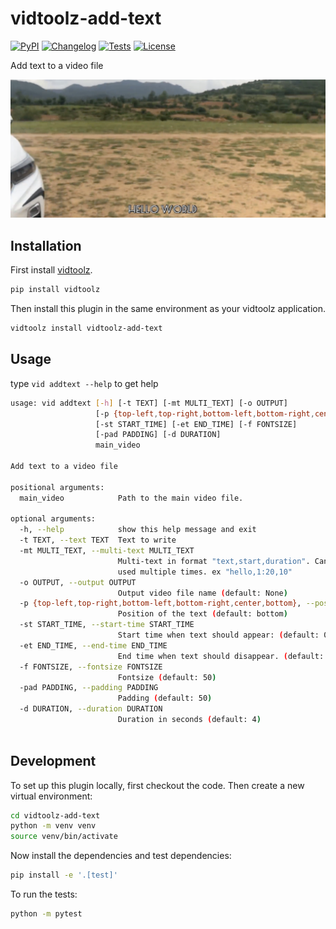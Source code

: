 # vidtoolz-add-text

[![PyPI](https://img.shields.io/pypi/v/vidtoolz-add-text.svg)](https://pypi.org/project/vidtoolz-add-text/)
[![Changelog](https://img.shields.io/github/v/release/sukhbinder/vidtoolz-add-text?include_prereleases&label=changelog)](https://github.com/sukhbinder/vidtoolz-add-text/releases)
[![Tests](https://github.com/sukhbinder/vidtoolz-add-text/workflows/Test/badge.svg)](https://github.com/sukhbinder/vidtoolz-add-text/actions?query=workflow%3ATest)
[![License](https://img.shields.io/badge/license-Apache%202.0-blue.svg)](https://github.com/sukhbinder/vidtoolz-add-text/blob/main/LICENSE)

Add text to a video file

![Demo](https://raw.githubusercontent.com/sukhbinder/vidtoolz-add-text/refs/heads/main/demo.png)

## Installation

First install [vidtoolz](https://github.com/sukhbinder/vidtoolz).

```bash
pip install vidtoolz
```

Then install this plugin in the same environment as your vidtoolz application.

```bash
vidtoolz install vidtoolz-add-text
```
## Usage

type ``vid addtext --help`` to get help

```bash
usage: vid addtext [-h] [-t TEXT] [-mt MULTI_TEXT] [-o OUTPUT]
                   [-p {top-left,top-right,bottom-left,bottom-right,center,bottom}]
                   [-st START_TIME] [-et END_TIME] [-f FONTSIZE]
                   [-pad PADDING] [-d DURATION]
                   main_video

Add text to a video file

positional arguments:
  main_video            Path to the main video file.

optional arguments:
  -h, --help            show this help message and exit
  -t TEXT, --text TEXT  Text to write
  -mt MULTI_TEXT, --multi-text MULTI_TEXT
                        Multi-text in format "text,start,duration". Can be
                        used multiple times. ex "hello,1:20,10"
  -o OUTPUT, --output OUTPUT
                        Output video file name (default: None)
  -p {top-left,top-right,bottom-left,bottom-right,center,bottom}, --position {top-left,top-right,bottom-left,bottom-right,center,bottom}
                        Position of the text (default: bottom)
  -st START_TIME, --start-time START_TIME
                        Start time when text should appear: (default: 0)
  -et END_TIME, --end-time END_TIME
                        End time when text should disappear. (default: None)
  -f FONTSIZE, --fontsize FONTSIZE
                        Fontsize (default: 50)
  -pad PADDING, --padding PADDING
                        Padding (default: 50)
  -d DURATION, --duration DURATION
                        Duration in seconds (default: 4)



```


## Development

To set up this plugin locally, first checkout the code. Then create a new virtual environment:
```bash
cd vidtoolz-add-text
python -m venv venv
source venv/bin/activate
```
Now install the dependencies and test dependencies:
```bash
pip install -e '.[test]'
```
To run the tests:
```bash
python -m pytest
```
